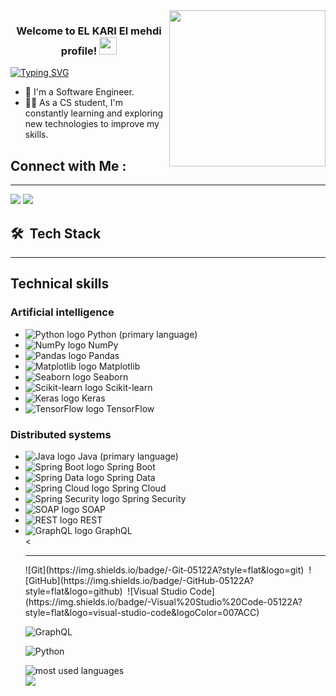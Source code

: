 
<img width="250" align="right" src="https://c.tenor.com/_DOBjnGspYAAAAAM/code-coding.gif">

<h3 align="center">
  Welcome to EL KARI El mehdi profile!
  <img src="https://media.giphy.com/media/hvRJCLFzcasrR4ia7z/giphy.gif" width="28">
</h3>

<!-- Typing SVG by DenverCoder1 - https://github.com/DenverCoder1/readme-typing-svg 
<p align="center">
  <a href="https://github.com/DenverCoder1/readme-typing-svg"><img src="https://readme-typing-svg.herokuapp.com/?lines=Full-stack%20web%20developer;Always%20learning%20new%20things&font=Fira%20Code&center=true&width=440&height=45&color=f75c7e&vCenter=true&size=22"></a>
</p> -->

<a href="https://git.io/typing-svg"><img src="https://readme-typing-svg.herokuapp.com?font=Fira+Code&pause=1000&color=27A0F7&random=false&width=435&lines=I'm+an+AI+and+DS+Student" alt="Typing SVG" /></a>

- 🏢 I'm a Software Engineer.
- 👨‍💻 As a CS student, I'm constantly learning and exploring new technologies to improve my skills.
<!---- 💬 Ask me about my experience with JavaScript, ReactJS, and NodeJS, or anything related to web development.
- ⚡ Fun Fact: I'm a coffee enthusiast and my perfect day would start and end with a cup of coffee.
 👨‍💻 Check out my portfolio at https://yousef-dergham.netlify.app/ to see some of the projects I've worked on.-->


## Connect with Me :
<hr>
<a href="https://www.linkedin.com/in/mehdi-kari/" target="_blank"><img src="https://img.shields.io/badge/-El mehdi%20El kari-0077B5?style=for-the-badge&logo=Linkedin&logoColor=white"/></a>
<a href="https://t.me/elmehdielkari" target="_blank"><img src="https://img.shields.io/badge/-El mehdi%20El kari-0077B5?style=for-the-badge&logo=Telegram&logoColor=white"/></a>

## 🛠 &nbsp;Tech Stack
<hr>

<div class="container">
  <h2>Technical skills</h2>
  <div class="row">
    <div class="col-md-6">
      <h3>Artificial intelligence</h3>
      <ul class="list-unstyled">
        <li>
          <img src="https://cdnjs.cloudflare.com/ajax/libs/icons8/1.5.0/svg/python.svg" alt="Python logo">
          Python (primary language)
        </li>
        <li>
          <img src="https://cdnjs.cloudflare.com/ajax/libs/icons8/1.5.0/svg/numpy.svg" alt="NumPy logo">
          NumPy
        </li>
        <li>
          <img src="https://cdnjs.cloudflare.com/ajax/libs/icons8/1.5.0/svg/pandas.svg" alt="Pandas logo">
          Pandas
        </li>
        <li>
          <img src="https://cdnjs.cloudflare.com/ajax/libs/icons8/1.5.0/svg/matplotlib.svg" alt="Matplotlib logo">
          Matplotlib
        </li>
        <li>
          <img src="https://cdnjs.cloudflare.com/ajax/libs/icons8/1.5.0/svg/seaborn.svg" alt="Seaborn logo">
          Seaborn
        </li>
        <li>
          <img src="https://cdnjs.cloudflare.com/ajax/libs/icons8/1.5.0/svg/scikit-learn.svg" alt="Scikit-learn logo">
          Scikit-learn
        </li>
        <li>
          <img src="https://cdnjs.cloudflare.com/ajax/libs/icons8/1.5.0/svg/keras.svg" alt="Keras logo">
          Keras
        </li>
        <li>
          <img src="https://cdnjs.cloudflare.com/ajax/libs/icons8/1.5.0/svg/tensorflow.svg" alt="TensorFlow logo">
          TensorFlow
        </li>
      </ul>
    </div>
    <div class="col-md-6">
      <h3>Distributed systems</h3>
      <ul class="list-unstyled">
        <li>
          <img src="https://cdnjs.cloudflare.com/ajax/libs/icons8/1.5.0/svg/java.svg" alt="Java logo">
          Java (primary language)
        </li>
        <li>
          <img src="https://cdnjs.cloudflare.com/ajax/libs/icons8/1.5.0/svg/spring-boot.svg" alt="Spring Boot logo">
          Spring Boot
        </li>
        <li>
          <img src="https://cdnjs.cloudflare.com/ajax/libs/icons8/1.5.0/svg/spring-data.svg" alt="Spring Data logo">
          Spring Data
        </li>
        <li>
          <img src="https://cdnjs.cloudflare.com/ajax/libs/icons8/1.5.0/svg/spring-cloud.svg" alt="Spring Cloud logo">
          Spring Cloud
        </li>
        <li>
          <img src="https://cdnjs.cloudflare.com/ajax/libs/icons8/1.5.0/svg/spring-security.svg" alt="Spring Security logo">
          Spring Security
        </li>
        <li>
          <img src="https://cdnjs.cloudflare.com/ajax/libs/icons8/1.5.0/svg/soap.svg" alt="SOAP logo">
          SOAP
        </li>
        <li>
          <img src="https://cdnjs.cloudflare.com/ajax/libs/icons8/1.5.0/svg/rest.svg" alt="REST logo">
          REST
        </li>
        <li>
          <img src="https://cdnjs.cloudflare.com/ajax/libs/icons8/1.5.0/svg/graphql.svg" alt="GraphQL logo">
          GraphQL
        </li>
        <


<hr>
![Git](https://img.shields.io/badge/-Git-05122A?style=flat&logo=git)&nbsp;
![GitHub](https://img.shields.io/badge/-GitHub-05122A?style=flat&logo=github)&nbsp;
![Visual Studio Code](https://img.shields.io/badge/-Visual%20Studio%20Code-05122A?style=flat&logo=visual-studio-code&logoColor=007ACC)&nbsp;

![GraphQL](https://img.shields.io/badge/-GraphQL-05122A?style=flat&logo=GraphQL)&nbsp;

![Python](https://img.shields.io/badge/-Python%20-05122A?style=flat&logo=python)&nbsp;




<img align="left" src="https://github-readme-stats.vercel.app/api/top-langs?username=elmehdi-elkari&show_icons=true&locale=en&layout=compact&theme=radical" alt="most used languages" />
<br>
<a href="https://komarev.com/ghpvc/?username=elmehdi-elkari&style=for-the-badge">
    <img src="https://komarev.com/ghpvc/?username=elmehdi-elkari&style=for-the-badge">
</a>
